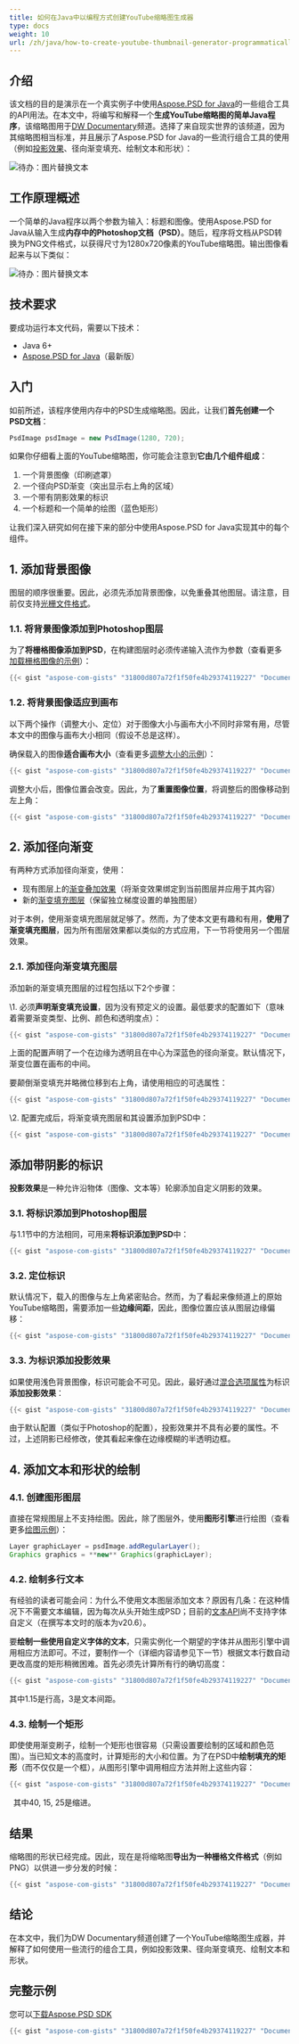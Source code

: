 ```yaml
---
title: 如何在Java中以编程方式创建YouTube缩略图生成器
type: docs
weight: 10
url: /zh/java/how-to-create-youtube-thumbnail-generator-programmatically-in-java/
---
```


## **介绍**
该文档的目的是演示在一个真实例子中使用[Aspose.PSD for Java](https://products.aspose.com/psd/java)的一些组合工具的API用法。在本文中，将编写和解释一个**生成YouTube缩略图的简单Java程序**，该缩略图用于[DW Documentary](https://www.youtube.com/channel/UCW39zufHfsuGgpLviKh297Q)频道。选择了来自现实世界的该频道，因为其缩略图相当标准，并且展示了Aspose.PSD for Java的一些流行组合工具的使用（例如[投影效果](/psd/zh/java/manipulating-photoshop-formats/#manipulatingphotoshopformats-supportdropshadoweffect)、径向渐变填充、绘制文本和形状）：

![待办：图片替换文本](how-to-create-youtube-thumbnail-generator-programmatically-in-java_1.png)

## **工作原理概述**
一个简单的Java程序以两个参数为输入：标题和图像。使用Aspose.PSD for Java从输入生成**内存中的Photoshop文档（PSD）**。随后，程序将文档从PSD转换为PNG文件格式，以获得尺寸为1280x720像素的YouTube缩略图。输出图像看起来与以下类似：

![待办：图片替换文本](how-to-create-youtube-thumbnail-generator-programmatically-in-java_2.png)

## **技术要求**
要成功运行本文代码，需要以下技术：

- Java 6+
- [Aspose.PSD for Java](/psd/zh/java/installation/)（最新版）

## **入门**
如前所述，该程序使用内存中的PSD生成缩略图。因此，让我们**首先创建一个PSD文档**：

```java
PsdImage psdImage = new PsdImage(1280, 720);
```

如果你仔细看上面的YouTube缩略图，你可能会注意到**它由几个组件组成**：

1. 一个背景图像（印刷遮罩）
2. 一个径向PSD渐变（突出显示右上角的区域）
3. 一个带有阴影效果的标识
4. 一个标题和一个简单的绘图（蓝色矩形）

让我们深入研究如何在接下来的部分中使用Aspose.PSD for Java实现其中的每个组件。

## **1. 添加背景图像**
图层的顺序很重要。因此，必须先添加背景图像，以免重叠其他图层。请注意，目前仅支持[光栅文件格式](/psd/zh/java/supported-file-formats/)。

### **1.1. 将背景图像添加到Photoshop图层**
为了**将栅格图像添加到PSD**，在构建图层时必须传递输入流作为参数（查看更多[加载栅格图像的示例](https://docs.aspose.com/display/psdnet/Creating%2C+Opening+and+Saving+Images)）：

```java
{{< gist "aspose-com-gists" "31800d807a72f1f50fe4b29374119227" "Documentation-Java-Aspose-YouTubeThumbnailGenerator-Snippet-1.java" >}}
```

### **1.2. 将背景图像适应到画布**
以下两个操作（调整大小、定位）对于图像大小与画布大小不同时非常有用，尽管本文中的图像与画布大小相同（假设不总是这样）。

确保载入的图像**适合画布大小**（查看更多[调整大小的示例](https://docs.aspose.com/display/psdnet/Crop%2C+Rotate+and+Resize+Images#Crop,RotateandResizeImages-ResizingImages)）：

```java
{{< gist "aspose-com-gists" "31800d807a72f1f50fe4b29374119227" "Documentation-Java-Aspose-YouTubeThumbnailGenerator-Snippet-2.java" >}}
```

调整大小后，图像位置会改变。因此，为了**重置图像位置**，将调整后的图像移动到左上角：

```java
{{< gist "aspose-com-gists" "31800d807a72f1f50fe4b29374119227" "Documentation-Java-Aspose-YouTubeThumbnailGenerator-Snippet-3.java" >}}
```

## **2. 添加径向渐变**
有两种方式添加径向渐变，使用：

- 现有图层上的[渐变叠加效果](/psd/zh/java/aspose-psd-for-java-20-4-release-notes/#-~-text=psdjava-163)（将渐变效果绑定到当前图层并应用于其内容）
- 新的[渐变填充图层](/psd/zh/java/support-of-fill-layers/#supportoffilllayers-supportoffilllayerswithgradientfill)（保留独立梯度设置的单独图层）

对于本例，使用渐变填充图层就足够了。然而，为了使本文更有趣和有用，**使用了渐变填充图层**，因为所有图层效果都以类似的方式应用，下一节将使用另一个图层效果。

### **2.1. 添加径向渐变填充图层**
添加新的渐变填充图层的过程包括以下2个步骤：

\1. 必须**声明渐变填充设置**，因为没有预定义的设置。最低要求的配置如下（意味着需要渐变类型、比例、颜色和透明度点）：

```java
{{< gist "aspose-com-gists" "31800d807a72f1f50fe4b29374119227" "Documentation-Java-Aspose-YouTubeThumbnailGenerator-Snippet-4.java" >}}
```

上面的配置声明了一个在边缘为透明且在中心为深蓝色的径向渐变。默认情况下，渐变位置在画布的中间。

要颠倒渐变填充并略微位移到右上角，请使用相应的可选属性：

```java
{{< gist "aspose-com-gists" "31800d807a72f1f50fe4b29374119227" "Documentation-Java-Aspose-YouTubeThumbnailGenerator-Snippet-5.java" >}}
```


\2. 配置完成后，将渐变填充图层和其设置添加到PSD中：

```java
{{< gist "aspose-com-gists" "31800d807a72f1f50fe4b29374119227" "Documentation-Java-Aspose-YouTubeThumbnailGenerator-Snippet-6.java" >}}
```

## **添加带阴影的标识**
**投影效果**是一种允许沿物体（图像、文本等）轮廓添加自定义阴影的效果。

### **3.1. 将标识添加到Photoshop图层**
与1.1节中的方法相同，可用来**将标识添加到PSD**中：

```java
{{< gist "aspose-com-gists" "31800d807a72f1f50fe4b29374119227" "Documentation-Java-Aspose-YouTubeThumbnailGenerator-Snippet-7.java" >}}
```

### **3.2. 定位标识**
默认情况下，载入的图像与左上角紧密贴合。然而，为了看起来像频道上的原始YouTube缩略图，需要添加一些**边缘间距**，因此，图像位置应该从图层边缘偏移：

```java
{{< gist "aspose-com-gists" "31800d807a72f1f50fe4b29374119227" "Documentation-Java-Aspose-YouTubeThumbnailGenerator-Snippet-8.java" >}}
```

### **3.3. 为标识添加投影效果**
如果使用浅色背景图像，标识可能会不可见。因此，最好通过[混合选项属性](/psd/zh/java/manipulating-photoshop-formats/#manipulatingphotoshopformats-supportdropshadoweffect)为标识**添加投影效果**：

```java
{{< gist "aspose-com-gists" "31800d807a72f1f50fe4b29374119227" "Documentation-Java-Aspose-YouTubeThumbnailGenerator-Snippet-9.java" >}}
```

由于默认配置（类似于Photoshop的配置），投影效果并不具有必要的属性。不过，上述阴影已经修改，使其看起来像在边缘模糊的半透明边框。

## **4. 添加文本和形状的绘制**
### **4.1. 创建图形图层**
直接在常规图层上不支持绘图。因此，除了图层外，使用**图形引擎**进行绘图（查看更多[绘图示例](/psd/zh/java/drawing-images-using-graphics/)）：

```java
Layer graphicLayer = psdImage.addRegularLayer();
Graphics graphics = **new** Graphics(graphicLayer);
```

### **4.2. 绘制多行文本**
有经验的读者可能会问：为什么不使用文本图层添加文本？原因有几条：在这种情况下不需要文本编辑，因为每次从头开始生成PSD；目前的[文本API](https://docs.aspose.com/display/psdnet/Working+With+Text+Layers)尚不支持字体自定义（在撰写本文时的版本为v20.6）。

要**绘制一些使用自定义字体的文本**，只需实例化一个期望的字体并从图形引擎中调用相应方法即可。不过，要制作一个（详细内容请参见下一节）根据文本行数自动更改高度的矩形稍微困难。首先必须先计算所有行的确切高度：

```java
{{< gist "aspose-com-gists" "31800d807a72f1f50fe4b29374119227" "Documentation-Java-Aspose-YouTubeThumbnailGenerator-Snippet-10.java" >}}
```

其中1.15是行高，3是文本间距。

### **4.3. 绘制一个矩形**
即使使用渐变刷子，绘制一个矩形也很容易（只需设置要绘制的区域和颜色范围）。当已知文本的高度时，计算矩形的大小和位置。为了在PSD中**绘制填充的矩形**（而不仅仅是一个框），从图形引擎中调用相应方法并附上这些内容：

```java
{{< gist "aspose-com-gists" "31800d807a72f1f50fe4b29374119227" "Documentation-Java-Aspose-YouTubeThumbnailGenerator-Snippet-11.java" >}}
```

` `其中40, 15, 25是缩进。

## **结果**
缩略图的形状已经完成。因此，现在是将缩略图**导出为一种栅格文件格式**（例如PNG）以供进一步分发的时候：

```java
{{< gist "aspose-com-gists" "31800d807a72f1f50fe4b29374119227" "Documentation-Java-Aspose-YouTubeThumbnailGenerator-Snippet-12.java" >}}
```

## **结论**
在本文中，我们为DW Documentary频道创建了一个YouTube缩略图生成器，并解释了如何使用一些流行的组合工具，例如投影效果、径向渐变填充、绘制文本和形状。

## **完整示例**
您可以[下载Aspose.PSD SDK](https://products.aspose.com/psd/net)

```java
{{< gist "aspose-com-gists" "31800d807a72f1f50fe4b29374119227" "Documentation-Java-Aspose-YouTubeThumbnailGenerator.java" >}}
```